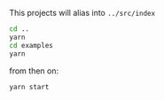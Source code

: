 This projects will alias into `../src/index`

```bash
cd ..
yarn
cd examples
yarn
```

from then on:

```bash
yarn start
```
